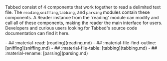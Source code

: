 Tabbed consist of 4 components that work together to read a delimited text file.
The `reading`,`sniffing`,`tabbing`, and `parsing` modules contain these
components. A Reader instance from the `reading' module can modify and call all
of these components, making the reader the main interface for users.  Developers
and curious users looking for Tabbed's source code documentation can find it
here.

<div class="grid cards" markdown>
- ## :material-read: [reading](reading.md)
- ## :material-file-find-outline: [sniffing](sniffing.md)
- ## :material-file-table: [tabbing](tabbing.md)
- ## :material-rename: [parsing](parsing.md)
</div>


